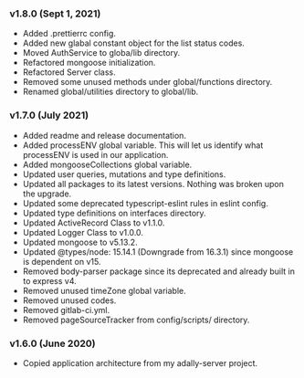 ### v1.8.0 (Sept 1, 2021)
- Added .prettierrc config.
- Added new glabal constant object for the list status codes.
- Moved AuthService to globa/lib directory.
- Refactored mongoose initialization.
- Refactored Server class.
- Removed some unused methods under global/functions directory.
- Renamed global/utilities directory to global/lib.  

### v1.7.0 (July 2021)

- Added readme and release documentation.
- Added processENV global variable. This will let us identify what processENV is used in our application.
- Added mongooseCollections global variable.
- Updated user queries, mutations and type definitions.
- Updated all packages to its latest versions. Nothing was broken upon the upgrade.
- Updated some deprecated typescript-eslint rules in eslint config.
- Updated type definitions on interfaces directory.
- Updated ActiveRecord Class to v1.1.0.
- Updated Logger Class to v1.0.0.
- Updated mongoose to v5.13.2.
- Updated @types/node: 15.14.1 (Downgrade from 16.3.1) since mongoose is dependent on v15.
- Removed body-parser package since its deprecated and already built in to express v4.
- Removed unused timeZone global variable.
- Removed unused codes.
- Removed gitlab-ci.yml.
- Removed pageSourceTracker from config/scripts/ directory.

### v1.6.0 (June 2020)

- Copied application architecture from my adally-server project.
